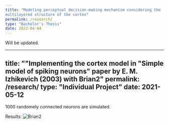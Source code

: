 ```yaml
---
title: "Modeling perceptual decision-making mechanism considering the
multilayered structure of the cortex"
permalink: /research/
type: "Bachelor's Thesis"
date: 2022-04-04
---
```


Will be updated.

---
title: ""Implementing the cortex model in "Simple model of spiking neurons" paper by E. M. Izhikevich (2003) with Brian2"
permalink: /research/
type: "Individual Project"
date: 2021-05-12
---

1000 randomely connected neurons are simulated. 

Results: ![Brian2](https://aesagtekin.github.io/images/izh2003.png)
